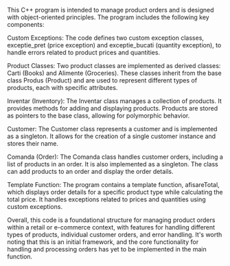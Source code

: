   This C++ program is intended to manage product orders and is designed with object-oriented principles. The program includes the following key components:

  Custom Exceptions: The code defines two custom exception classes, exceptie_pret (price exception) and exceptie_bucati (quantity exception), to handle errors related to product prices and quantities.

  Product Classes: Two product classes are implemented as derived classes: Carti (Books) and Alimente (Groceries). These classes inherit from the base class Produs (Product) and are used to represent different types of products, each with specific attributes.

  Inventar (Inventory): The Inventar class manages a collection of products. It provides methods for adding and displaying products. Products are stored as pointers to the base class, allowing for polymorphic behavior.

  Customer: The Customer class represents a customer and is implemented as a singleton. It allows for the creation of a single customer instance and stores their name.

  Comanda (Order): The Comanda class handles customer orders, including a list of products in an order. It is also implemented as a singleton. The class can add products to an order and display the order details.

  Template Function: The program contains a template function, afisareTotal, which displays order details for a specific product type while calculating the total price. It handles exceptions related to prices and quantities using custom exceptions.

  Overall, this code is a foundational structure for managing product orders within a retail or e-commerce context, with features for handling different types of products, individual customer orders, and error handling. It's worth noting that this is an initial framework, and the core functionality for handling and processing orders has yet to be implemented in the main function.


